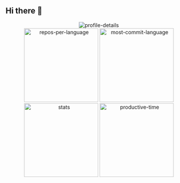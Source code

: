 ## Hi there 👋

<div align="center">
<img alt="profile-details" src="https://github-profile-summary-cards.vercel.app/api/cards/profile-details?username=Sho0009&theme=2077" />
</div>

<div align="center">
<img alt="repos-per-language" src="https://github-profile-summary-cards.vercel.app/api/cards/repos-per-language?username=Sho0009&theme=2077" height="200" />
<img alt="most-commit-language" src="https://github-profile-summary-cards.vercel.app/api/cards/most-commit-language?username=Sho0009&theme=2077" height="200" />
</div>

<div align="center">
<img alt="stats" src="https://github-profile-summary-cards.vercel.app/api/cards/stats?username=Sho0009&theme=2077" height="200" />
<img alt="productive-time" src="https://github-profile-summary-cards.vercel.app/api/cards/productive-time?username=Sho0009&theme=2077" height="200" />
</div>

<!--
**Sho0009/Sho0009** is a ✨ _special_ ✨ repository because its `README.md` (this file) appears on your GitHub profile.

Here are some ideas to get you started:

- 🔭 I’m currently working on ...
- 🌱 I’m currently learning ...
- 👯 I’m looking to collaborate on ...
- 🤔 I’m looking for help with ...
- 💬 Ask me about ...
- 📫 How to reach me: ...
- 😄 Pronouns: ...
- ⚡ Fun fact: ...
-->
